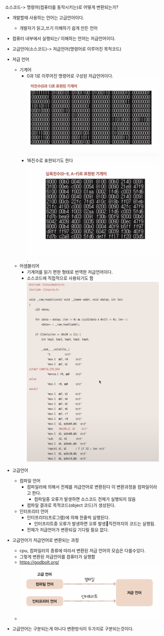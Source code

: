 소스코드-> 명령어(컴퓨터를 동작시키는)로 어떻게 변환되는가?
- 개발할때 사용하는 언어는 고급언어이다.
	- 개발자가 읽고,쓰기 이해하기 쉽게 만든 언어
- 컴퓨터 내부에서 실행되는/ 이해하는 언어는 저급언어이다.
- 고급언어(소스코드)-> 저급언어(명령어로 이루어진 목적코드)

- 저급 언어
	- 기계어
		- 0과 1로 이루어진 명령어로 구성된 저급언어이다.
			![](03_educations/2024/computer(youtube)/picture/5.49.54.png)
		- 16진수로 표현되기도 한다
			![](03_educations/2024/computer(youtube)/picture/5.50.06.png)
			.
	- 어셈블리어
		- 기계어를 읽기 편한 형태로 번역한 저급언어이다.
		- 소스코드에 직접적으로 사용되기도 함
			 ![](03_educations/2024/computer(youtube)/picture/5.51.48.png)
	

- 고급언어
	- 컴파일 언어
		- 컴파일러에 의해서 전체를 저급언어로 변환된다 이 변환과정을 컴파일이라고 한다.
			- 컴파일중 오류가 발생하면 소스코드 전체가 실행되지 않음
		- 컴파일 결과로 목적코드(object 코드)가 생성된다.
	- 인터프리터 언어
		 - 인터프리터(프로그램)에 의해 한줄씩 실행된다.
			 - 인터프리트중 오류가 발생하면 오류 발생직전까지의 코드는 실행됨.
		 - 전체가 저급언어가 변환되길 기다릴 필요 없다.
- 고급언어가 저급언어로 변환되는 과정
	- cpu, 컴파일러의 종류에 따라서 변환된 저급 언어의 모습은 다를수있다.
	- 그렇게 변환된 저급언어를 컴퓨터가 실행함
	-  https://godbolt.org/
	- ![](03_educations/2024/computer(youtube)/picture/5.53.39.png)
- 고급언어는 구분되는게 아니다 변환방식이 두가지로 구분되는것이다.
